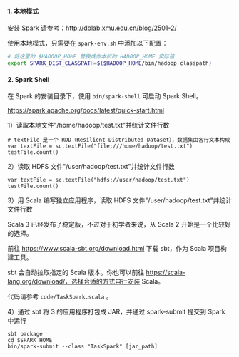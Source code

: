 #### 1. 本地模式

安装 Spark 请参考：http://dblab.xmu.edu.cn/blog/2501-2/

使用本地模式，只需要在 `spark-env.sh` 中添加以下配置：

```bash
# 将这里的 $HADOOP_HOME 替换成你本机的 HADOOP_HOME 实际值
export SPARK_DIST_CLASSPATH=$($HADOOP_HOME/bin/hadoop classpath)
```

#### 2. Spark Shell

在 Spark 的安装目录下，使用 `bin/spark-shell` 可启动 Spark Shell。

https://spark.apache.org/docs/latest/quick-start.html

1）读取本地文件"/home/hadoop/test.txt"并统计文件行数

```shell
# textFile 是一个 RDD（Resilient Distributed Dataset），数据集由各行文本构成
var textFile = sc.textFile("file:///home/hadoop/test.txt")
testFile.count()
```

2）读取 HDFS 文件"/user/hadoop/test.txt"并统计文件行数

```shell
var textFile = sc.textFile("hdfs://user/hadoop/test.txt")
testFile.count()
```

3）用 Scala 编写独立应用程序，读取 HDFS 文件"/user/hadoop/test.txt"并统计文件行数

Scala 3 已经发布了稳定版，不过对于初学者来说，从 Scala 2 开始是一个比较好的选择。

前往 https://www.scala-sbt.org/download.html 下载 sbt，作为 Scala 项目构建工具。

sbt 会自动拉取指定的 Scala 版本。你也可以前往 https://scala-lang.org/download/，选择合适的方式自行安装 Scala。

代码请参考 `code/TaskSpark.scala` 。

4）通过 sbt 将 3 的应用程序打包成 JAR，并通过 spark-submit 提交到 Spark 中运行

```shell
sbt package
cd $SPARK_HOME
bin/spark-submit --class "TaskSpark" [jar_path]
```

